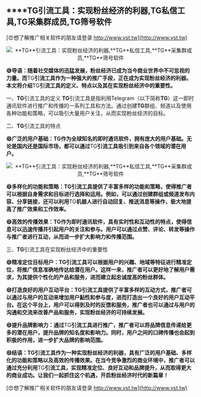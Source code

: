 ## ****TG**引流工具：实现粉丝经济的利器,**TG**私信工具,**TG**采集群成员,**TG**筛号软件**

[😍想了解推广相关软件的朋友请登录 http://www.vst.tw](http://www.vst.tw)

 <center><img src="https://vst.tw/MP4/tuiguang/png/4.png" alt="**TG**引流工具：实现粉丝经济的利器,**TG**私信工具,**TG**采集群成员,**TG**筛号软件"></center>

**😄导语：随着社交媒体的迅猛发展，粉丝经济已成为当今商业世界中不可忽视的力量。而**TG**引流工具作为一种强大的推广手段，正在成为实现粉丝经济的利器。本文将介绍**TG**引流工具的定义、特点以及其在实现粉丝经济中的重要性。**

一、**TG**引流工具的定义
**TG**引流工具是指利用Telegram（以下简称**TG**）这一即时通讯软件进行推广和传播的一系列工具和方法。通过创建**TG**群组、频道以及使用各种功能和策略，可以吸引大量用户关注，从而实现粉丝经济的目标。

二、**TG**引流工具的特点

**😄广泛的用户基础：**TG**作为全球知名的即时通讯软件，拥有庞大的用户基础。无论是国内还是国际市场，都可以通过**TG**引流工具吸引到来自各个领域的潜在用户。**

 <center><img src="https://vst.tw/MP4/tuiguang/png/2.png" alt="**TG**引流工具：实现粉丝经济的利器,**TG**私信工具,**TG**采集群成员,**TG**筛号软件"></center>

**😄多样化的功能和策略：**TG**引流工具提供了丰富多样的功能和策略，使得推广者可以根据自身需求和目标进行选择和运用。例如，可以通过创建群组或频道发布内容、分享链接，还可以利用**TG**机器人进行自动回复、推送消息等操作，极大地提高了推广效果和工作效率。**

**😄高效的传播效果：**TG**作为即时通讯软件，具有实时性和互动性的特点，使得信息可以迅速传播并引起用户的关注和参与。用户可以通过点赞、评论、转发等操作与推广者进行互动，从而进一步扩大影响力和传播范围。**

三、**TG**引流工具在实现粉丝经济中的重要性

**😄精准定位目标用户：**TG**引流工具可以根据用户的兴趣、地域等特征进行精准定位，将推广信息准确地传达给潜在用户。这样一来，推广者可以更好地了解用户需求，为其提供个性化的产品和服务，进而建立起忠诚度高的粉丝群体。**

**😄打造良好的用户互动平台：**TG**引流工具提供了丰富多样的互动方式，推广者可以通过与用户的互动来增加用户黏性和参与度，进而打造出一个良好的用户互动平台。在这个平台上，用户可以得到及时的反馈和服务，推广者也可以通过与用户的沟通和交流来改善产品和服务，实现粉丝经济的可持续发展。**

**😄提升品牌影响力：通过**TG**引流工具进行推广，推广者可以将品牌信息传递给更多的潜在用户，提升品牌的知名度和影响力。同时，用户之间的口碑传播也会起到积极的作用，进一步扩大品牌的影响范围。**

**😄结语：**TG**引流工具作为一种实现粉丝经济的利器，具有广泛的用户基础、多样化的功能和策略以及高效的传播效果。在当今竞争激烈的商业环境中，推广者可以通过充分利用**TG**引流工具，实现精准定位、良好互动和品牌提升，从而取得更大的商业成功。让我们一起抓住这个机遇，开启粉丝经济时代的新篇章！**

[😍想了解推广相关软件的朋友请登录 http://www.vst.tw](http://www.vst.tw)



